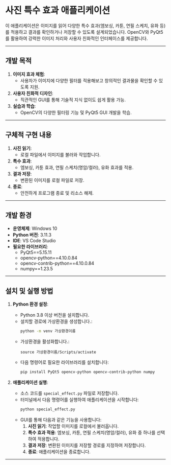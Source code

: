 # 사진 특수 효과 애플리케이션

이 애플리케이션은 이미지를 읽어 다양한 특수 효과(엠보싱, 카툰, 연필 스케치, 유화 등)를 적용하고 결과를 확인하거나 저장할 수 있도록 설계되었습니다. OpenCV와 PyQt5를 활용하여 강력한 이미지 처리와 사용자 친화적인 인터페이스를 제공합니다.

---

## **개발 목적**
1. **이미지 효과 체험**:
   - 사용자가 이미지에 다양한 필터를 적용해보고 창의적인 결과물을 확인할 수 있도록 지원.
2. **사용자 친화적 디자인**:
   - 직관적인 GUI를 통해 기술적 지식 없이도 쉽게 활용 가능.
3. **실습과 학습**:
   - OpenCV의 다양한 필터링 기능 및 PyQt5 GUI 개발을 학습.

---

## **구체적 구현 내용**
1. **사진 읽기**:
   - 로컬 파일에서 이미지를 불러와 작업합니다.
2. **특수 효과**:
   - 엠보싱, 카툰 효과, 연필 스케치(명암/컬러), 유화 효과를 적용.
3. **결과 저장**:
   - 변환된 이미지를 로컬 파일로 저장.
4. **종료**:
   - 안전하게 프로그램 종료 및 리소스 해제.

---

## **개발 환경**
- **운영체제**: Windows 10
- **Python 버전**: 3.11.3
- **IDE**: VS Code Studio
- **필요한 라이브러리**:
  - PyQt5==5.15.11
  - opencv-python==4.10.0.84
  - opencv-contrib-python==4.10.0.84
  - numpy==1.23.5

---

## **설치 및 실행 방법**
1. **Python 환경 설정**:
   - Python 3.8 이상 버전을 설치합니다.
   - 설치할 경로에 가상환경을 생성합니다.:
     ```bash
     python -m venv 가상환경이름
     ```
   - 가상환경을 활성화합니다.:
     ```
     source 가상환경이름/Scripts/activate
     ```
   - 다음 명령어로 필요한 라이브러리를 설치합니다:
     ```bash
     pip install PyQt5 opencv-python opencv-contrib-python numpy
     ```

2. **애플리케이션 실행**:
   - 소스 코드를 `special_effect.py` 파일로 저장합니다.
   - 터미널에서 다음 명령어를 실행하여 애플리케이션을 시작합니다:
     ```bash
     python special_effect.py
     ```
   - GUI를 통해 다음과 같은 기능을 사용합니다:
     1. **사진 읽기**: 작업할 이미지를 로컬에서 불러옵니다.
     2. **특수 효과 적용**: 엠보싱, 카툰, 연필 스케치(명암/컬러), 유화 중 하나를 선택하여 적용합니다.
     3. **결과 저장**: 변환된 이미지를 저장할 경로를 지정하여 저장합니다.
     4. **종료**: 애플리케이션을 종료합니다.

---

